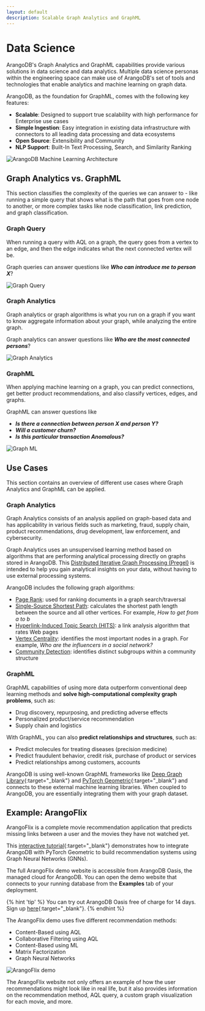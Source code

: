 ```yaml
---
layout: default
description: Scalable Graph Analytics and GraphML
---
```

Data Science
==================

ArangoDB's Graph Analytics and GraphML capabilities provide various solutions
in data science and data analytics. Multiple data science personas within the
engineering space can make use of ArangoDB's set of tools and technologies that
enable analytics and machine learning on graph data. 

ArangoDB, as the foundation for GraphML, comes with the following key features:

- **Scalable**: Designed to support true scalability with high performance for
  Enterprise use cases
- **Simple Ingestion**: Easy integration in existing data infrastructure with
  connectors to all leading data processing and data ecosystems
- **Open Source**: Extensibility and Community
- **NLP Support**: Built-In Text Processing, Search, and Similarity Ranking

![ArangoDB Machine Learning Architecture](images/machine-learning-architecture.png)

## Graph Analytics vs. GraphML

This section classifies the complexity of the queries we can answer to - 
like running a simple query that shows what is the path that goes from one node
to another, or more complex tasks like node classification,
link prediction, and graph classification.

### Graph Query

When running a query with AQL on a graph, the query goes from a vertex to an edge,
and then the edge indicates what the next connected vertex will be.

Graph queries can answer questions like _**Who can introduce me to person X**_?

![Graph Query](images/graph-query.png)

### Graph Analytics

Graph analytics or graph algorithms is what you run on a graph if you want to 
know aggregate information about your graph, while analyzing the entire graph.

Graph analytics can answer questions like _**Who are the most connected persons**_?

![Graph Analytics](images/graph-analytics.png)

### GraphML

When applying machine learning on a graph, you can predict connections, get 
better product recommendations, and also classify vertices, edges, and graphs.

GraphML can answer questions like 
- _**Is there a connection between person X and person Y?**_
- _**Will a customer churn?**_ 
- _**Is this particular transaction Anomalous?**_

![Graph ML](images/graph-ml.png)

## Use Cases

This section contains an overview of different use cases where Graph Analytics
and GraphML can be applied.

### Graph Analytics

Graph Analytics consists of an analysis applied on graph-based data and has
applicability in various fields such as marketing, fraud, supply chain,
product recommendations, drug development, law enforcement, and cybersecurity.

Graph Analytics uses an unsupervised
learning method based on algorithms that are performing analytical processing
directly on graphs stored in ArangoDB. This 
[Distributed Iterative Graph Processing (Pregel)](graphs-pregel.html)
is intended to help you gain analytical insights on
your data, without having to use external processing systems.

ArangoDB includes the following graph algorithms:
- [Page Rank](graphs-pregel.html#page-rank): used for ranking documents in a graph
  search/traversal
- [Single-Source Shortest Path](graphs-pregel.html#single-source-shortest-path): calculates
  the shortest path length between the source and all other vertices.
  For example, _How to get from a to b_
- [Hyperlink-Induced Topic Search (HITS)](graphs-pregel.html#hyperlink-induced-topic-search-hits): 
  a link analysis algorithm that rates Web pages
- [Vertex Centrality](graphs-pregel.html#vertex-centrality): identifies the most important
  nodes in a graph. For example, _Who are the influencers in a social network?_
- [Community Detection](graphs-pregel.html#community-detection): identifies distinct subgroups
  within a community structure

### GraphML

GraphML capabilities of using more data outperform conventional deep learning
methods and **solve high-computational complexity graph problems**, such as: 
- Drug discovery, repurposing, and predicting adverse effects
- Personalized product/service recommendation
- Supply chain and logistics

With GraphML, you can also **predict relationships and structures**, such as:
- Predict molecules for treating diseases (precision medicine)
- Predict fraudulent behavior, credit risk, purchase of product or services
- Predict relationships among customers, accounts

ArangoDB is using well-known GraphML frameworks like
[Deep Graph Library](https://www.dgl.ai){:target="_blank"}
and [PyTorch Geometric](https://pytorch-geometric.readthedocs.io/en/latest/){:target="_blank"} 
and connects to these external machine learning libraries. When coupled to
ArangoDB, you are essentially integrating them with your graph dataset.

## Example: ArangoFlix

ArangoFlix is a complete movie recommendation application that predicts missing
links between a user and the movies they have not watched yet.

This [interactive tutorial](https://colab.research.google.com/github/arangodb/interactive_tutorials/blob/master/notebooks/Integrate_ArangoDB_with_PyG.ipynb){:target="_blank"} 
demonstrates how to integrate ArangoDB with PyTorch Geometric to
build recommendation systems using Graph Neural Networks (GNNs).

The full ArangoFlix demo website is accessible from ArangoDB Oasis,
the managed cloud for ArangoDB. You can open the demo website that connects to
your running database from the **Examples** tab of your deployment.

{% hint 'tip' %}
You can try out ArangoDB Oasis free of charge for 14 days.
Sign up [here](https://cloud.arangodb.com/){:target="_blank"}. 
{% endhint %}

The ArangoFlix demo uses five different recommendation methods:
- Content-Based using AQL
- Collaborative Filtering using AQL
- Content-Based using ML
- Matrix Factorization
- Graph Neural Networks 

![ArangoFlix demo](images/data-science-arangoflix.png)

The ArangoFlix website not only offers an example of how the user recommendations might
look like in real life, but it also provides information on the recommendation method,
AQL query, a custom graph visualization for each movie, and more.